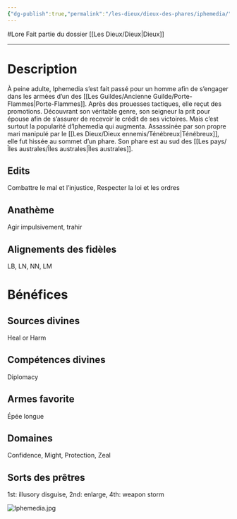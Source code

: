 ```yaml
---
{"dg-publish":true,"permalink":"/les-dieux/dieux-des-phares/iphemedia/"}
---
```


#Lore
Fait partie du dossier [[Les Dieux/Dieux\|Dieux]]

-------

# Description
À peine adulte, Iphemedia s’est fait passé pour un homme afin de s’engager dans les armées d’un des [[Les Guildes/Ancienne Guilde/Porte-Flammes\|Porte-Flammes]]. Après des prouesses tactiques, elle reçut des promotions. Découvrant son véritable genre, son seigneur la prit pour épouse afin de s’assurer de recevoir le crédit de ses victoires. Mais c’est surtout la popularité d’Iphemedia qui augmenta. Assassinée par son propre mari manipulé par le [[Les Dieux/Dieux ennemis/Ténébreux\|Ténébreux]], elle fut hissée au sommet d’un phare.
Son phare est au sud des [[Les pays/Îles australes/Îles australes\|Îles australes]].
## Edits
Combattre le mal et l’injustice, Respecter la loi et les ordres
## Anathème
Agir impulsivement, trahir
## Alignements des fidèles
LB, LN, NN, LM
# Bénéfices
## Sources divines
Heal or Harm
## Compétences divines
Diplomacy
## Armes favorite
Épée longue
## Domaines
Confidence, Might, Protection, Zeal
## Sorts des prêtres
1st: illusory disguise, 2nd: enlarge, 4th: weapon storm

![Iphemedia.jpg](/img/user/_Images/Iphemedia.jpg)